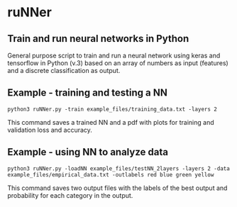 # ruNNer
## Train and run neural networks in Python

General purpose script to train and run a neural network using keras and tensorflow in Python (v.3) based on an array of numbers as input (features) and a discrete classification as output.

## Example - training and testing a NN
`python3 ruNNer.py -train example_files/training_data.txt -layers 2`

This command saves a trained NN and a pdf with plots for training and validation loss and accuracy.


## Example - using NN to analyze data
`python3 ruNNer.py -loadNN example_files/testNN_2layers -layers 2 -data example_files/empirical_data.txt -outlabels red blue green yellow`

This command saves two output files with the labels of the best output and probability for each category in the output.
